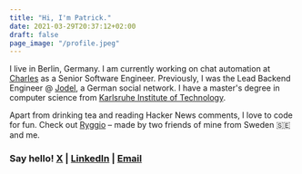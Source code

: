```yaml
---
title: "Hi, I'm Patrick."
date: 2021-03-29T20:37:12+02:00
draft: false
page_image: "/profile.jpeg"
---
```


I live in Berlin, Germany.
I am currently working on chat automation at [Charles](https://hello-charles.com) as a Senior Software Engineer.
Previously, I was the Lead Backend Engineer @ [Jodel](https://jodel.com), a German social network.
I have a master's degree in computer science from [Karlsruhe Institute of Technology](https://www.kit.edu/english/).

Apart from drinking tea and reading Hacker News comments, I love to code for fun. Check out [Ryggio](https://apps.apple.com/us/app/ryggio-party-game/id1451639042) – made by two friends of mine from Sweden 🇸🇪 and me.

### Say hello! [X](https://x.com/ppati000) | [LinkedIn](https://www.linkedin.com/in/patrick-petrovic/) | [Email](mailto:ppati000@me.com)
